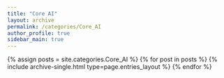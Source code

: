 ```yaml
---
title: "Core AI"
layout: archive
permalink: /categories/Core_AI
author_profile: true
sidebar_main: true
---
```


{% assign posts = site.categories.Core_AI %}
{% for post in posts %} {% include archive-single.html type=page.entries_layout %} {% endfor %}